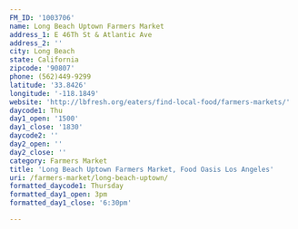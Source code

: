 ```yaml
---
FM_ID: '1003706'
name: Long Beach Uptown Farmers Market
address_1: E 46Th St & Atlantic Ave
address_2: ''
city: Long Beach
state: California
zipcode: '90807'
phone: (562)449-9299
latitude: '33.8426'
longitude: '-118.1849'
website: 'http://lbfresh.org/eaters/find-local-food/farmers-markets/'
daycode1: Thu
day1_open: '1500'
day1_close: '1830'
daycode2: ''
day2_open: ''
day2_close: ''
category: Farmers Market
title: 'Long Beach Uptown Farmers Market, Food Oasis Los Angeles'
uri: /farmers-market/long-beach-uptown/
formatted_daycode1: Thursday
formatted_day1_open: 3pm
formatted_day1_close: '6:30pm'

---
```

